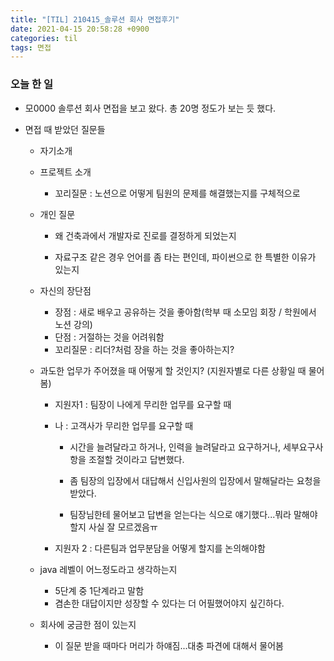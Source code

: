 ```yaml
---
title: "[TIL] 210415_솔루션 회사 면접후기"
date: 2021-04-15 20:58:28 +0900
categories: til
tags: 면접
---
```


### 오늘 한 일

- 모0000 솔루션 회사 면접을 보고 왔다. 총 20명 정도가 보는 듯 했다.

- 면접 때 받았던 질문들

  - 자기소개

  - 프로젝트 소개

    - 꼬리질문 : 노션으로 어떻게 팀원의 문제를 해결했는지를 구체적으로

  - 개인 질문

    - 왜 건축과에서 개발자로 진로를 결정하게 되었는지

    - 자료구조 같은 경우 언어를 좀 타는 편인데, 파이썬으로 한 특별한 이유가 있는지

  - 자신의 장단점

    - 장점 : 새로 배우고 공유하는 것을 좋아함(학부 때 소모임 회장 / 학원에서 노션 강의)
    - 단점 : 거절하는 것을 어려워함
    - 꼬리질문 : 리더?처럼 장을 하는 것을 좋아하는지?

  - 과도한 업무가 주어졌을 때 어떻게 할 것인지? (지원자별로 다른 상황일 때 물어봄)

    - 지원자1 : 팀장이 나에게 무리한 업무를 요구할 때

    - 나 : 고객사가 무리한 업무를 요구할 때

      - 시간을 늘려달라고 하거나, 인력을 늘려달라고 요구하거나, 세부요구사항을 조절할 것이라고 답변했다.
      - 좀 팀장의 입장에서 대답해서 신입사원의 입장에서 말해달라는 요청을 받았다.

      - 팀장님한테 물어보고 답변을 얻는다는 식으로 얘기했다...뭐라 말해야할지 사실 잘 모르겠음ㅠ

    - 지원자 2 : 다른팀과 업무분담을 어떻게 할지를 논의해야함

  - java 레벨이 어느정도라고 생각하는지

    - 5단계 중 1단계라고 말함
    - 겸손한 대답이지만 성장할 수 있다는 더 어필했어야지 싶긴하다. 

  - 회사에 궁금한 점이 있는지

    - 이 질문 받을 때마다 머리가 하얘짐...대충 파견에 대해서 물어봄

